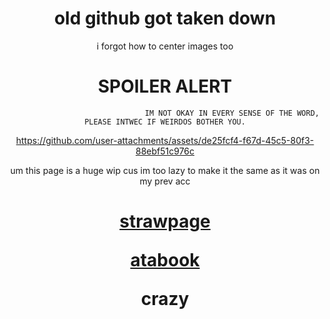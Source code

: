 


<h1 align="center">old github got taken down</h1>



<p align="center">i forgot how to center images too

<h1 align="center">SPOILER ALERT</h1>

<h align="center">

                                  IM NOT OKAY IN EVERY SENSE OF THE WORD, PLEASE INTWEC IF WEIRDOS BOTHER YOU.

https://github.com/user-attachments/assets/de25fcf4-f67d-45c5-80f3-88ebf51c976c

<p align="center">um this page is a huge wip cus im too lazy to make it the same as it was on my prev acc

<h1 align="center">

[strawpage](https://kenshisunderageboytoy.straw.page) 

[atabook](https://dexter.atabook.org/)

<p align="center"

crazy


